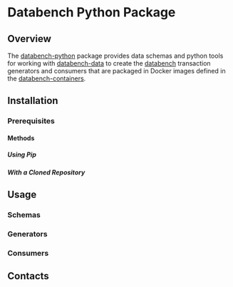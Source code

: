 # Databench Python Package

## Overview

The [databench-python][2] package provides data schemas and python
tools for working with [databench-data][3] to create the [databench][1]
transaction generators and consumers that are packaged in Docker
images defined in the [databench-containers][4]. 

## Installation

### Prerequisites

#### Methods

##### Using Pip

##### With a Cloned Repository

## Usage

### Schemas

### Generators

### Consumers

## Contacts

[0]: http://intel.com
[1]: https://github.com/INTEL_ORG_TDB/databench
[2]: https://github.com/INTEL_ORG_TDB/databench-python
[3]: https://github.com/INTEL_ORG_TDB/databench-data
[4]: https://github.com/INTEL_ORG_TDB/databench-containers
